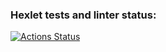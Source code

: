 ### Hexlet tests and linter status:
[![Actions Status](https://github.com/renzoshi/qa-engineer-project-84/actions/workflows/hexlet-check.yml/badge.svg)](https://github.com/renzoshi/qa-engineer-project-84/actions)